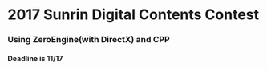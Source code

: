 2017 Sunrin Digital Contents Contest
====================================
### Using ZeroEngine(with DirectX) and CPP
#### Deadline is 11/17